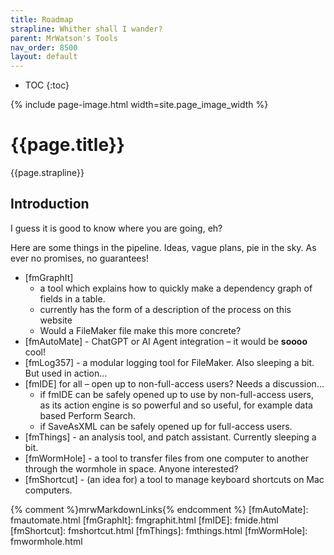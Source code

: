 ```yaml
---
title: Roadmap
strapline: Whither shall I wander?
parent: MrWatson's Tools
nav_order: 8500
layout: default
---
```

- TOC
{:toc}

{% include page-image.html width=site.page_image_width %}

# {{page.title}}

{{page.strapline}}

## Introduction

I guess it is good to know where you are going, eh?

Here are some things in the pipeline. Ideas, vague plans, pie in the sky. As ever no promises, no guarantees!

- [fmGraphIt]
  - a tool which explains how to quickly make a dependency graph of fields in a table.
  - currently has the form of a description of the process on this website
  - Would a FileMaker file make this more concrete?
- [fmAutoMate] - ChatGPT or AI Agent integration – it would be **soooo** cool!
- [fmLog357] - a modular logging tool for FileMaker. Also sleeping a bit. But used in action…
- [fmIDE] for all – open up to non-full-access users? Needs a discussion…
  - if fmIDE can be safely opened up to use by non-full-access users, as its action engine is so powerful and so useful, for example data based Perform Search.
  - if SaveAsXML can be safely opened up for full-access users.
- [fmThings] - an analysis tool, and patch assistant. Currently sleeping a bit.
- [fmWormHole] - a tool to transfer files from one computer to another through the wormhole in space. Anyone interested?
- [fmShortcut] - (an idea for) a tool to manage keyboard shortcuts on Mac computers.

{% comment %}mrwMarkdownLinks{% endcomment %}
[fmAutoMate]: fmautomate.html
[fmGraphIt]: fmgraphit.html
[fmIDE]: fmide.html
[fmShortcut]: fmshortcut.html
[fmThings]: fmthings.html
[fmWormHole]: fmwormhole.html
